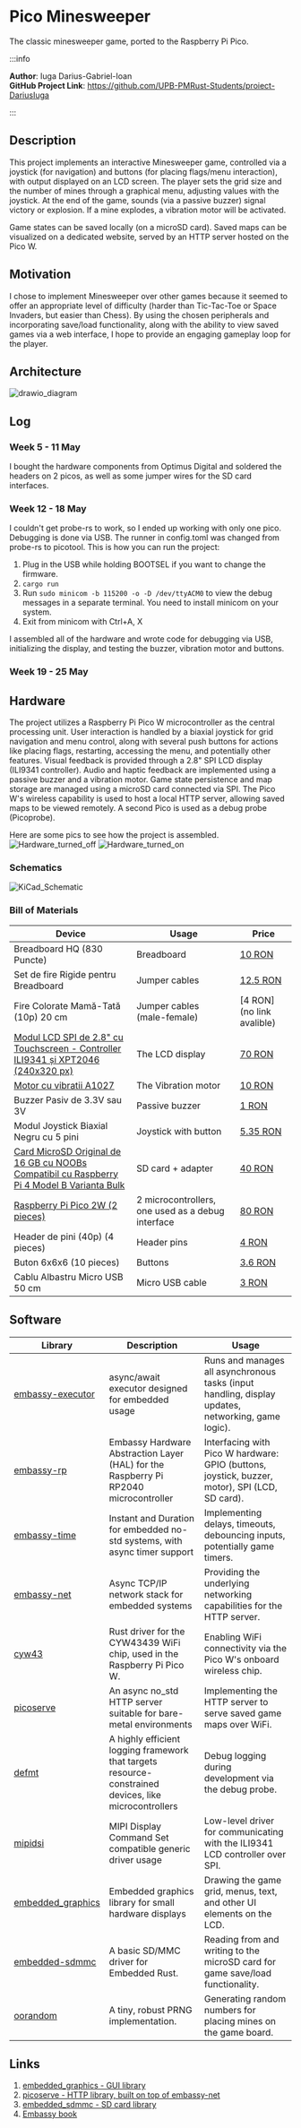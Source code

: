 # Pico Minesweeper

The classic minesweeper game, ported to the Raspberry Pi Pico.

:::info

**Author**: Iuga Darius-Gabriel-Ioan \
**GitHub Project Link**: https://github.com/UPB-PMRust-Students/proiect-DariusIuga

:::

## Description

This project implements an interactive Minesweeper game, controlled via a joystick (for navigation) and buttons (for placing flags/menu interaction), with output displayed on an LCD screen. The player sets the grid size and the number of mines through a graphical menu, adjusting values with the joystick. At the end of the game, sounds (via a passive buzzer) signal victory or explosion. If a mine explodes, a vibration motor will be activated.

Game states can be saved locally (on a microSD card). Saved maps can be visualized on a dedicated website, served by an HTTP server hosted on the Pico W.

## Motivation

I chose to implement Minesweeper over other games because it seemed to offer an appropriate level of difficulty (harder than Tic-Tac-Toe or Space Invaders, but easier than Chess). By using the chosen peripherals and incorporating save/load functionality, along with the ability to view saved games via a web interface, I hope to provide an engaging gameplay loop for the player.

## Architecture

![drawio_diagram](Pico_Minesweeper.svg)

## Log

<!-- write your progress here every week -->

### Week 5 - 11 May

I bought the hardware components from Optimus Digital and soldered the headers on 2 picos, as well as some jumper wires for the SD card interfaces.

### Week 12 - 18 May

I couldn't get probe-rs to work, so I ended up working with only one pico. Debugging is done via USB. The runner in config.toml was changed from probe-rs to picotool.
This is how you can run the project:

1. Plug in the USB while holding BOOTSEL if you want to change the firmware.
2. `cargo run`
3. Run `sudo minicom -b 115200 -o -D /dev/ttyACM0` to view the debug messages in a separate terminal. You need to install minicom on your system.
4. Exit from minicom with Ctrl+A, X

I assembled all of the hardware and wrote code for debugging via USB, initializing the display, and testing the buzzer, vibration motor and buttons.

### Week 19 - 25 May

## Hardware

The project utilizes a Raspberry Pi Pico W microcontroller as the central processing unit. User interaction is handled by a biaxial joystick for grid navigation and menu control, along with several push buttons for actions like placing flags, restarting, accessing the menu, and potentially other features. Visual feedback is provided through a 2.8" SPI LCD display (ILI9341 controller). Audio and haptic feedback are implemented using a passive buzzer and a vibration motor. Game state persistence and map storage are managed using a microSD card connected via SPI. The Pico W's wireless capability is used to host a local HTTP server, allowing saved maps to be viewed remotely. A second Pico is used as a debug probe (Picoprobe).

Here are some pics to see how the project is assembled.
![Hardware_turned_off](Turned_off.webp)
![Hardware_turned_on](Turned_on.webp)

### Schematics

![KiCad_Schematic](KiCad_project.svg)

### Bill of Materials

<!-- Fill out this table with all the hardware components that you might need.

The format is
```
| [Device](link://to/device) | This is used ... | [price](link://to/store) |

```

-->

| Device                                                                                                                                                        | Usage                                             | Price                                                                                                                                                                                                                                                                           |
| ------------------------------------------------------------------------------------------------------------------------------------------------------------- | ------------------------------------------------- | ------------------------------------------------------------------------------------------------------------------------------------------------------------------------------------------------------------------------------------------------------------------------------- |
| Breadboard HQ (830 Puncte)                                                                                                                                    | Breadboard                                        | [10 RON](https://www.optimusdigital.ro/ro/prototipare-breadboard-uri/8-breadboard-830-points.html?search_query=breadboard+HQ+830&results=15)                                                                                                                                    |
| Set de fire Rigide pentru Breadboard                                                                                                                          | Jumper cables                                     | [12.5 RON](https://www.optimusdigital.ro/ro/fire-fire-nemufate/899-set-de-fire-pentru-breadboard-rigide.html?search_query=Set+de+fire+Rigide+pentru+Breadboard&results=1)                                                                                                       |
| Fire Colorate Mamă-Tată (10p) 20 cm                                                                                                                           | Jumper cables (male-female)                       | [4 RON](no link avalible)                                                                                                                                                                                                                                                       |
| [Modul LCD SPI de 2.8" cu Touchscreen - Controller ILI9341 și XPT2046 (240x320 px)](https://cdn-shop.adafruit.com/datasheets/ILI9341.pdf)                     | The LCD display                                   | [70 RON](https://www.optimusdigital.ro/ro/optoelectronice-lcd-uri/3544-modul-lcd-spi-de-28-cu-touchscreen-controller-ili9341-i-xpt2046-240x320-px.html?search_query=Modul+LCD+SPI+de+2.8%27%27+cu+Touchscreen+-+Controller+ILI9341+%C8%99i+XPT2046+%28240x320+px%29+&results=2) |
| [Motor cu vibratii A1027](https://buybestelectronic.com/part-image/15684/datasheet/15684.pdf)                                                                 | The Vibration motor                               | [10 RON](https://www.optimusdigital.ro/ro/motoare-motoare-cu-vibratii/86-motor-cu-vibratii-a1027.html?search_query=Motor+cu+vibratii+A1027&results=2)                                                                                                                           |
| Buzzer Pasiv de 3.3V sau 3V                                                                                                                                   | Passive buzzer                                    | [1 RON](https://www.optimusdigital.ro/ro/audio-buzzere/12247-buzzer-pasiv-de-33v-sau-3v.html?search_query=Buzzer+Pasiv+de+3.3V+sau+3V+&results=1)                                                                                                                               |
| Modul Joystick Biaxial Negru cu 5 pini                                                                                                                        | Joystick with button                              | [5.35 RON](https://www.optimusdigital.ro/ro/senzori-senzori-de-atingere/742-modul-joystick-ps2-biaxial-negru-cu-5-pini.html?search_query=+Modul+Joystick+Biaxial+Negru+cu+5+pini+&results=1)                                                                                    |
| [Card MicroSD Original de 16 GB cu NOOBs Compatibil cu Raspberry Pi 4 Model B Varianta Bulk](https://datasheets.raspberrypi.com/picow/pico-2-w-datasheet.pdf) | SD card + adapter                                 | [40 RON](https://www.optimusdigital.ro/ro/memorii/8678-card-microsd-original-de-16-gb-cu-noobs-compatibil-cu-raspberry-pi-4-model-b-varianta-bulk.html?search_query=+Card+MicroSD+Original+de+16+GB+cu+NOOBs+Compatibil+cu+Raspberry+Pi+4+Model+B+Varianta+Bulk+&results=2)     |
| [Raspberry Pi Pico 2W (2 pieces)](https://www.raspberrypi.com/documentation/microcontrollers/raspberry-pi-pico.html)                                          | 2 microcontrollers, one used as a debug interface | [80 RON](https://www.optimusdigital.ro/ro/placi-raspberry-pi/13327-raspberry-pi-pico-2-w.html?search_query=+Raspberry+Pi+Pico+2W+&results=26)                                                                                                                                   |
| Header de pini (40p) (4 pieces)                                                                                                                               | Header pins                                       | [4 RON](https://www.optimusdigital.ro/ro/componente-electronice-headere-de-pini/85-header-de-pini.html?search_query=+Header+de+pini+%2840p%29+&results=22)                                                                                                                      |
| Buton 6x6x6 (10 pieces)                                                                                                                                       | Buttons                                           | [3.6 RON](https://www.optimusdigital.ro/ro/butoane-i-comutatoare/1119-buton-6x6x6.html?search_query=+Buton+6x6x6+&results=1)                                                                                                                                                    |
| Cablu Albastru Micro USB 50 cm                                                                                                                                | Micro USB cable                                   | [3 RON](https://www.optimusdigital.ro/ro/cabluri-cabluri-usb/4576-cablu-albastru-micro-usb-50-cm.html?search_query=+Cablu+Albastru+Micro+USB+50+cm+&results=5)                                                                                                                  |

## Software

| Library                                                                        | Description                                                                                           | Usage                                                                                              |
| ------------------------------------------------------------------------------ | ----------------------------------------------------------------------------------------------------- | -------------------------------------------------------------------------------------------------- |
| [embassy-executor](https://github.com/embassy-rs/embassy)                      | async/await executor designed for embedded usage                                                      | Runs and manages all asynchronous tasks (input handling, display updates, networking, game logic). |
| [embassy-rp](https://github.com/embassy-rs/embassy)                            | Embassy Hardware Abstraction Layer (HAL) for the Raspberry Pi RP2040 microcontroller                  | Interfacing with Pico W hardware: GPIO (buttons, joystick, buzzer, motor), SPI (LCD, SD card).     |
| [embassy-time](https://github.com/embassy-rs/embassy)                          | Instant and Duration for embedded no-std systems, with async timer support                            | Implementing delays, timeouts, debouncing inputs, potentially game timers.                         |
| [embassy-net](https://github.com/embassy-rs/embassy)                           | Async TCP/IP network stack for embedded systems                                                       | Providing the underlying networking capabilities for the HTTP server.                              |
| [cyw43](https://github.com/embassy-rs/embassy)                                 | Rust driver for the CYW43439 WiFi chip, used in the Raspberry Pi Pico W.                              | Enabling WiFi connectivity via the Pico W's onboard wireless chip.                                 |
| [picoserve](https://github.com/sammhicks/picoserve)                            | An async no_std HTTP server suitable for bare-metal environments                                      | Implementing the HTTP server to serve saved game maps over WiFi.                                   |
| [defmt](https://github.com/knurling-rs/defmt)                                  | A highly efficient logging framework that targets resource-constrained devices, like microcontrollers | Debug logging during development via the debug probe.                                              |
| [mipidsi](https://github.com/almindor/mipidsi)                                 | MIPI Display Command Set compatible generic driver usage                                              | Low-level driver for communicating with the ILI9341 LCD controller over SPI.                       |
| [embedded_graphics](https://github.com/embedded-graphics/embedded-graphics)    | Embedded graphics library for small hardware displays                                                 | Drawing the game grid, menus, text, and other UI elements on the LCD.                              |
| [embedded-sdmmc](https://github.com/rust-embedded-community/embedded-sdmmc-rs) | A basic SD/MMC driver for Embedded Rust.                                                              | Reading from and writing to the microSD card for game save/load functionality.                     |
| [oorandom](https://hg.sr.ht/~icefox/oorandom)                                  | A tiny, robust PRNG implementation.                                                                   | Generating random numbers for placing mines on the game board.                                     |

## Links

<!-- Add a few links that inspired you and that you think you will use for your project -->

1. [embedded_graphics - GUI library](https://docs.rs/embedded-graphics/latest/embedded_graphics/)
2. [picoserve - HTTP library, built on top of embassy-net](https://docs.rs/picoserve/latest/picoserve/)
3. [embedded_sdmmc - SD card library](https://docs.rs/embedded-sdmmc/0.8.1/embedded_sdmmc/)
4. [Embassy book](https://embassy.dev/book/)
